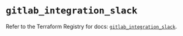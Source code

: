 # `gitlab_integration_slack`

Refer to the Terraform Registry for docs: [`gitlab_integration_slack`](https://registry.terraform.io/providers/gitlabhq/gitlab/18.3.0/docs/resources/integration_slack).
